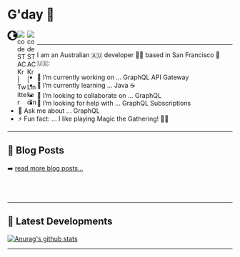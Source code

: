 # G'day 👋

[<img align="left" alt="codeSTACKr.com" width="22px" src="https://raw.githubusercontent.com/iconic/open-iconic/master/svg/globe.svg" />][website]
[<img align="left" alt="codeSTACKr | Twitter" width="22px" src="https://cdn.jsdelivr.net/npm/simple-icons@v3/icons/twitter.svg" />][twitter]
[<img align="left" alt="codeSTACKr | LinkedIn" width="22px" src="https://cdn.jsdelivr.net/npm/simple-icons@v3/icons/linkedin.svg" />][linkedin]

<br />

---

I am an Australian 🇦🇺 developer 👨‍💻 based in San Francisco 🌉 🇺🇸:

- 🔭 I’m currently working on ... GraphQL API Gateway
- 🌱 I’m currently learning ... Java ☕
- 👯 I’m looking to collaborate on ... GraphQL
- 🤔 I’m looking for help with ... GraphQL Subscriptions
- 💬 Ask me about ... GraphQL
- ⚡ Fun fact: ... I like playing Magic the Gathering! 🧙‍♂️

---
## 📕 Blog Posts

<!-- BLOG-POST-LIST:START -->
<!-- BLOG-POST-LIST:END -->

➡️ [read more blog posts...][website]

<br/>
<br/>

---

## 💯 Latest Developments


[![Anurag's github stats](https://github-readme-stats.vercel.app/api?username=timward60&theme=dracula)](https://github.com/timward60)

---

[website]: https//www.timhward.net
[twitter]: https://twitter.com/timhward
[linkedin]: https://linkedin.com/in/timhward